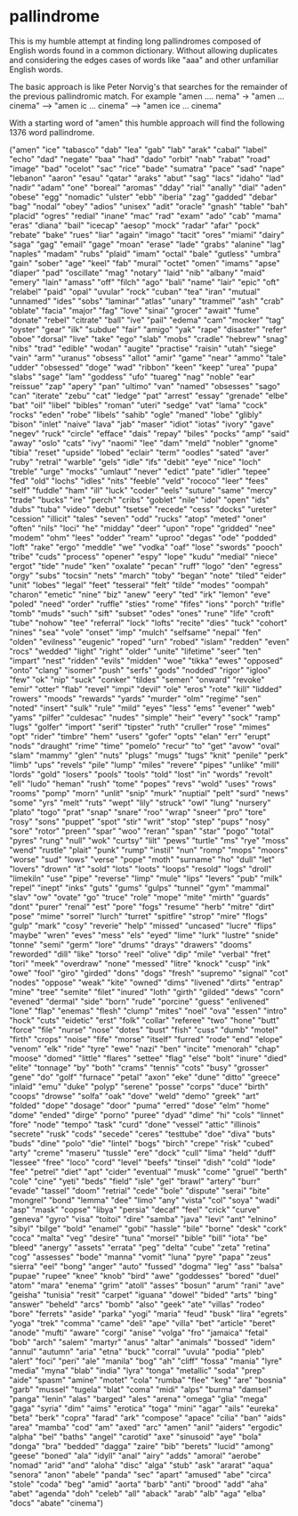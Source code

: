 # pallindrome

 This is my humble attempt at finding long pallindromes composed of English words found in a common dictionary. Without allowing duplicates and considering the edges cases of words like "aaa" and other unfamiliar English words.

 The basic approach is like Peter Norvig's that searches for the remainder of the previous pallindromic match. For example "amen .... nema" -> "amen ... cinema" --> "amen ic ... cinema" --> "amen ice ... cinema"

 With a starting word of "amen" this humble approach will find the following 1376 word pallindrome.

("amen" "ice" "tabasco" "dab" "lea" "gab" "lab" "arak" "cabal" "label" "echo"
 "dad" "negate" "baa" "had" "dado" "orbit" "nab" "rabat" "road" "image" "bad"
 "ocelot" "sac" "rice" "bade" "sumatra" "pace" "sad" "nape" "lebanon" "aaron"
 "esau" "qatar" "araks" "abut" "sag" "lacs" "idaho" "lad" "nadir" "adam" "one"
 "boreal" "aromas" "dday" "rial" "anally" "dial" "aden" "obese" "egg" "nomadic"
 "ulster" "ebb" "iberia" "zag" "gadded" "debar" "bag" "nodal" "obey" "adios"
 "unisex" "adit" "oracle" "gnash" "table" "bah" "placid" "ogres" "redial"
 "inane" "mac" "rad" "exam" "ado" "cab" "mama" "eras" "diana" "bail" "icecap"
 "aesop" "mock" "radar" "afar" "pock" "rebate" "bake" "rues" "liar" "again"
 "imago" "tacit" "ores" "miami" "dairy" "saga" "gag" "email" "gage" "moan"
 "erase" "lade" "grabs" "alanine" "lag" "naples" "madam" "rubs" "plaid" "imam"
 "octal" "bale" "gutless" "umbra" "gain" "sober" "age" "keel" "fab" "mural"
 "octet" "omen" "imams" "apse" "diaper" "pad" "oscillate" "mag" "notary" "laid"
 "nib" "albany" "maid" "emery" "lain" "amass" "off" "filch" "ago" "bali" "name"
 "lair" "epic" "oft" "relabel" "paid" "opal" "uvular" "rock" "cuban" "tea"
 "iran" "mutual" "unnamed" "ides" "sobs" "laminar" "atlas" "unary" "trammel"
 "ash" "crab" "oblate" "facia" "major" "fag" "love" "sinai" "grocer" "await"
 "fume" "donate" "rebel" "citrate" "ball" "ive" "pail" "edema" "cam" "mocker"
 "tag" "oyster" "gear" "ilk" "subdue" "fair" "amigo" "yak" "rape" "disaster"
 "refer" "oboe" "dorsal" "live" "take" "ego" "slab" "mobs" "cradle" "hebrew"
 "snag" "nibs" "trad" "edible" "wodan" "augite" "practise" "raisin" "utah"
 "siege" "vain" "arm" "uranus" "obsess" "allot" "amir" "game" "near" "ammo"
 "tale" "udder" "obsessed" "doge" "wad" "ribbon" "keen" "keep" "urea" "pupa"
 "slabs" "sage" "lam" "goddess" "ufo" "tuareg" "nag" "noble" "ear" "reissue"
 "zap" "apery" "pan" "ultimo" "van" "named" "obsesses" "sago" "can" "iterate"
 "zebu" "cat" "ledge" "pat" "arrest" "essay" "grenade" "elbe" "bat" "oil"
 "libel" "bibles" "roman" "uteri" "sedge" "vat" "lama" "cock" "rocks" "eden"
 "robe" "libels" "sahib" "ogle" "maned" "lobe" "glibly" "bison" "inlet" "naive"
 "lava" "jab" "maser" "idiot" "iotas" "ivory" "gave" "negev" "ruck" "circle"
 "efface" "dais" "repay" "biles" "pocks" "amp" "said" "away" "oslo" "cats"
 "ivy" "naomi" "lee" "dam" "meld" "nobler" "gnome" "tibia" "reset" "upside"
 "lobed" "eclair" "term" "oodles" "sated" "aver" "ruby" "retral" "warble"
 "gels" "idle" "ifs" "debit" "eye" "nice" "loch" "treble" "urge" "mocks"
 "umlaut" "never" "edict" "pate" "idler" "tepee" "fed" "old" "lochs" "idles"
 "nits" "feeble" "veld" "rococo" "leer" "fees" "self" "fuddle" "ham" "ill"
 "luck" "coder" "eels" "suture" "same" "mercy" "trade" "bucks" "ire" "perch"
 "cribs" "goblet" "nile" "idol" "open" "ids" "dubs" "tuba" "video" "debut"
 "tsetse" "recede" "cess" "docks" "ureter" "cession" "illicit" "tales" "seven"
 "odd" "rucks" "atop" "meted" "oner" "often" "nils" "loci" "he" "midday" "deer"
 "upon" "rope" "gridded" "nee" "modem" "ohm" "lees" "odder" "ream" "uproo"
 "degas" "ode" "podded" "loft" "rake" "ergo" "meddle" "we" "vodka" "oaf" "lose"
 "swords" "pooch" "tribe" "cuds" "process" "opener" "espy" "lope" "kudu"
 "medial" "niece" "ergot" "tide" "nude" "ken" "oxalate" "pecan" "ruff" "logo"
 "den" "egress" "orgy" "subs" "tocsin" "nets" "march" "toby" "began" "note"
 "tiled" "eider" "unit" "lobes" "legal" "feet" "tesseral" "felt" "tilde"
 "modes" "oompah" "charon" "emetic" "nine" "biz" "anew" "eery" "ted" "irk"
 "lemon" "eve" "poled" "need" "order" "ruffle" "sties" "rome" "fifes" "ions"
 "porch" "trifle" "tomb" "muds" "such" "sift" "subset" "odes" "ones" "rune"
 "life" "croft" "tube" "nohow" "tee" "referral" "lock" "lofts" "recite" "dies"
 "tuck" "cohort" "nines" "sea" "vole" "onset" "imp" "mulch" "selfsame" "nepal"
 "fen" "olden" "evilness" "eugenic" "roped" "urn" "robed" "islam" "redden"
 "even" "rocs" "wedded" "light" "right" "older" "unite" "lifetime" "seer" "ten"
 "impart" "nest" "ridden" "evils" "midden" "woe" "tikka" "ewes" "opposed"
 "onto" "clang" "isomer" "push" "serfs" "gods" "nodded" "rigor" "igloo" "few"
 "ok" "nip" "suck" "conker" "tildes" "semen" "onward" "revoke" "emir" "otter"
 "flab" "revel" "impi" "devil" "ole" "eros" "rote" "kill" "lidded" "rowers"
 "moods" "rewards" "yards" "murder" "olm" "regime" "sen" "noted" "insert"
 "sulk" "rule" "mild" "eyes" "less" "ems" "evener" "web" "yams" "pilfer"
 "culdesac" "nudes" "simple" "heir" "every" "sock" "ramp" "lugs" "golfer"
 "import" "serif" "tipster" "ruth" "cruller" "rose" "mimes" "opt" "rider"
 "timbre" "hem" "users" "gofer" "opts" "elan" "err" "erupt" "nods" "draught"
 "rime" "time" "pomelo" "recur" "to" "get" "avow" "oval" "slam" "mammy" "glen"
 "nuts" "plugs" "mugs" "tugs" "knit" "penile" "perk" "limb" "ups" "revels"
 "pile" "lump" "miles" "revere" "pipes" "unlike" "mill" "lords" "gold" "losers"
 "pools" "tools" "told" "lost" "in" "words" "revolt" "ell" "ludo" "heman"
 "rush" "tome" "popes" "revs" "wold" "uses" "rows" "rooms" "pomp" "morn"
 "unlit" "snip" "murk" "nuptial" "pelt" "surd" "news" "some" "yrs" "melt"
 "ruts" "wept" "lily" "struck" "owl" "lung" "nursery" "plato" "togo" "prat"
 "snap" "snare" "roo" "wrap" "sneer" "pro" "tore" "rosy" "sons" "puppet" "spot"
 "stir" "writ" "stop" "step" "pups" "nosy" "sore" "rotor" "preen" "spar" "woo"
 "reran" "span" "star" "pogo" "total" "pyres" "rung" "null" "wok" "curtsy"
 "lilt" "pews" "turtle" "ms" "rye" "moss" "wend" "rustle" "plait" "punk" "rump"
 "instil" "nun" "romp" "mops" "moors" "worse" "sud" "lows" "verse" "pope"
 "moth" "surname" "ho" "dull" "let" "lovers" "drown" "it" "sold" "lots" "loots"
 "loops" "resold" "logs" "droll" "limekiln" "use" "pipe" "reverse" "limp"
 "mule" "lips" "levers" "pub" "milk" "repel" "inept" "inks" "guts" "gums"
 "gulps" "tunnel" "gym" "mammal" "slav" "ow" "ovate" "go" "truce" "role" "mope"
 "mite" "mirth" "guards" "dont" "purer" "renal" "est" "pore" "fogs" "resume"
 "herb" "mitre" "dirt" "pose" "mime" "sorrel" "lurch" "turret" "spitfire"
 "strop" "mire" "flogs" "gulp" "mark" "cosy" "reverie" "help" "missed"
 "uncased" "lucre" "flips" "maybe" "wren" "eves" "mess" "els" "eyed" "lime"
 "lurk" "lustre" "snide" "tonne" "semi" "germ" "lore" "drums" "drays" "drawers"
 "dooms" "reworded" "dill" "like" "torso" "reel" "olive" "dip" "mile" "verbal"
 "fret" "tori" "meek" "overdraw" "none" "messed" "litre" "knock" "cusp" "ink"
 "owe" "fool" "giro" "girded" "dons" "dogs" "fresh" "supremo" "signal" "cot"
 "nodes" "oppose" "weak" "kite" "owned" "dims" "livened" "dirts" "entrap"
 "mine" "tree" "semite" "filet" "inured" "loth" "girth" "gilded" "dews" "corn"
 "evened" "dermal" "side" "born" "rude" "porcine" "guess" "enlivened" "lone"
 "flap" "enemas" "flesh" "clump" "mites" "noel" "ova" "essen" "intro" "hock"
 "cuts" "eidetic" "erst" "folk" "collar" "referee" "two" "hone" "butt" "force"
 "file" "nurse" "nose" "dotes" "bust" "fish" "cuss" "dumb" "motel" "firth"
 "crops" "noise" "fife" "morse" "itself" "furred" "rode" "end" "elope" "venom"
 "elk" "ride" "tyre" "ewe" "nazi" "ben" "incite" "menorah" "chap" "moose"
 "domed" "little" "flares" "settee" "flag" "else" "bolt" "inure" "died" "elite"
 "tonnage" "by" "both" "crams" "tennis" "cots" "busy" "grosser" "gene" "do"
 "golf" "furnace" "petal" "axon" "eke" "dune" "ditto" "greece" "inlaid" "emu"
 "duke" "polyp" "serene" "posse" "corps" "duce" "birth" "coops" "drowse"
 "solfa" "oak" "dove" "weld" "demo" "greek" "art" "folded" "dope" "dosage"
 "door" "puma" "erred" "dose" "elm" "home" "dome" "ended" "dirge" "porno"
 "puree" "dyad" "dime" "hi" "cols" "linnet" "fore" "node" "tempo" "task" "curd"
 "done" "vessel" "attic" "illinois" "secrete" "rusk" "cods" "secede" "ceres"
 "testtube" "doe" "diva" "buts" "buds" "dine" "polo" "die" "lintel" "bogs"
 "birch" "crepe" "risk" "cubed" "arty" "creme" "maseru" "tussle" "ere" "dock"
 "cull" "lima" "held" "duff" "lessee" "free" "loco" "cord" "level" "beefs"
 "tinsel" "dish" "cold" "lode" "fee" "petrel" "diet" "apt" "cider" "eventual"
 "musk" "come" "gruel" "berth" "cole" "cine" "yeti" "beds" "field" "isle" "gel"
 "brawl" "artery" "burr" "evade" "tassel" "doom" "retrial" "cede" "bole"
 "dispute" "serai" "bite" "mongrel" "bond" "lemma" "dee" "limo" "any" "vista"
 "col" "soya" "wadi" "asp" "mask" "copse" "libya" "persia" "decaf" "feel"
 "crick" "curve" "geneva" "gyro" "visa" "toitoi" "dire" "samba" "java" "levi"
 "ant" "elnino" "sibyl" "bilge" "bold" "enamel" "gobi" "hassle" "bile" "borne"
 "desk" "cork" "coca" "malta" "veg" "desire" "tuna" "morsel" "bible" "bill"
 "iota" "be" "bleed" "anergy" "assets" "errata" "peg" "delta" "cube" "zeta"
 "retina" "cog" "assesses" "bode" "manna" "vomit" "luna" "pyre" "papa" "zeus"
 "sierra" "eel" "bong" "anger" "auto" "fussed" "dogma" "leg" "ass" "balsa"
 "pupae" "rupee" "knee" "knob" "bird" "awe" "goddesses" "bored" "duel" "atom"
 "mara" "enema" "grim" "atoll" "asses" "bosun" "arum" "rani" "ave" "geisha"
 "tunisia" "resit" "carpet" "iguana" "dowel" "bided" "arts" "bing" "answer"
 "beheld" "arcs" "bomb" "also" "geek" "ate" "villas" "rodeo" "bore" "ferrets"
 "aside" "parka" "yogi" "maria" "feud" "busk" "lira" "egrets" "yoga" "trek"
 "comma" "came" "deli" "ape" "villa" "bet" "article" "beret" "anode" "mufti"
 "aware" "corgi" "anise" "volga" "fro" "jamaica" "fetal" "bob" "arch" "salem"
 "martyr" "anus" "altar" "animals" "bossed" "idem" "annul" "autumn" "aria"
 "etna" "buck" "corral" "uvula" "podia" "pleb" "alert" "foci" "peri" "ale"
 "manila" "bog" "ah" "cliff" "fossa" "mania" "lyre" "media" "myna" "blab"
 "india" "lyra" "tonga" "metallic" "soda" "prep" "aide" "spasm" "amine" "motet"
 "cola" "rumba" "flee" "keg" "are" "bosnia" "garb" "mussel" "tugela" "blat"
 "coma" "midi" "alps" "burma" "damsel" "panga" "lenin" "alas" "barged" "ales"
 "arena" "omega" "glia" "mega" "gaga" "syria" "dim" "aims" "erotica" "toga"
 "mini" "agar" "ails" "eureka" "beta" "berk" "copra" "farad" "ark" "compose"
 "apace" "cilia" "ban" "aids" "area" "mamba" "cod" "am" "axed" "arc" "amen"
 "anil" "aiders" "ergodic" "alpha" "bel" "baths" "angel" "carotid" "axe"
 "sinusoid" "aye" "bola" "donga" "bra" "bedded" "dagga" "zaire" "bib" "berets"
 "lucid" "among" "geese" "boned" "ala" "idyll" "anal" "airy" "adds" "amoral"
 "aerobe" "nomad" "arid" "and" "aloha" "disc" "alga" "stub" "ask" "ararat"
 "aqua" "senora" "anon" "abele" "panda" "sec" "apart" "amused" "abe" "circa"
 "stole" "coda" "beg" "amid" "aorta" "barb" "anti" "brood" "add" "aha" "abet"
 "agenda" "doh" "celeb" "all" "aback" "arab" "alb" "aga" "elba" "docs" "abate"
 "cinema")
